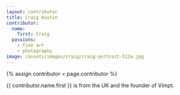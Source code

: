 ```yaml
---
layout: contributor
title: Craig Austin
contributor:
  name: 
    first: Craig
  passions: 
    - fine art
    - photography
image: /assets/images/craig/craig-portrait-512w.jpg
---
```


{% assign contributor = page.contributor %}

{{ contributor.name.first }} is from the UK and the founder of Vimpt.